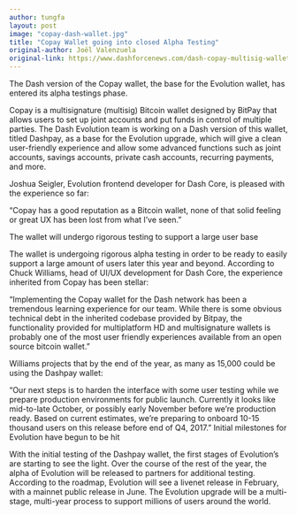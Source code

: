 ```yaml
---
author: tungfa
layout: post
image: "copay-dash-wallet.jpg"
title: "Copay Wallet going into closed Alpha Testing"
original-author: Joël Valenzuela 
original-link: https://www.dashforcenews.com/dash-copay-multisig-wallet-first-step-evolution-heads-alpha-testing/
---
```


The Dash version of the Copay wallet, the base for the Evolution wallet, has entered its alpha testings phase.

Copay is a multisignature (multisig) Bitcoin wallet designed by BitPay that allows users to set up joint accounts and put funds in control of multiple parties. The Dash Evolution team is working on a Dash version of this wallet, titled Dashpay, as a base for the Evolution upgrade, which will give a clean user-friendly experience and allow some advanced functions such as joint accounts, savings accounts, private cash accounts, recurring payments, and more.

Joshua Seigler, Evolution frontend developer for Dash Core, is pleased with the experience so far:

“Copay has a good reputation as a Bitcoin wallet, none of that solid feeling or great UX has been lost from what I’ve seen.”

The wallet will undergo rigorous testing to support a large user base

The wallet is undergoing rigorous alpha testing in order to be ready to easily support a large amount of users later this year and beyond. According to Chuck Williams, head of UI/UX development for Dash Core, the experience inherited from Copay has been stellar:

“Implementing the Copay wallet for the Dash network has been a tremendous learning experience for our team. While there is some obvious technical debt in the inherited codebase provided by Bitpay, the functionality provided for multiplatform HD and multisignature wallets is probably one of the most user friendly experiences available from an open source bitcoin wallet.”

Williams projects that by the end of the year, as many as 15,000 could be using the Dashpay wallet:

“Our next steps is to harden the interface with some user testing while we prepare production environments for public launch. Currently it looks like mid-to-late October, or possibly early November before we’re production ready. Based on current estimates, we’re preparing to onboard 10-15 thousand users on this release before end of Q4, 2017.”
Initial milestones for Evolution have begun to be hit

With the initial testing of the Dashpay wallet, the first stages of Evolution’s are starting to see the light. Over the course of the rest of the year, the alpha of Evolution will be released to partners for additional testing. According to the roadmap, Evolution will see a livenet release in February, with a mainnet public release in June. The Evolution upgrade will be a multi-stage, multi-year process to support millions of users around the world.
